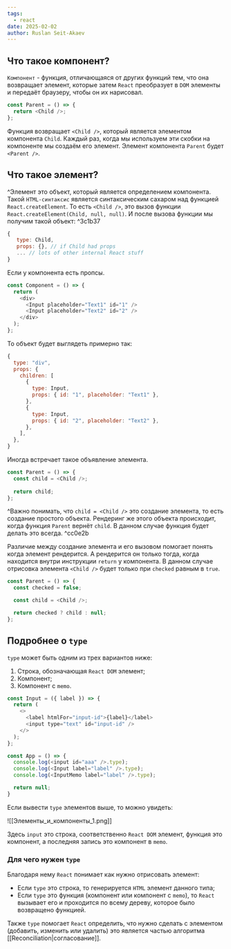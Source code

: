 ```yaml
---
tags:
  - react
date: 2025-02-02
author: Ruslan Seit-Akaev
---
```

## Что такое компонент?

`Компонент` - функция, отличающаяся от других функций тем, что она возвращает элемент, которые затем `React` преобразует в `DOM` элементы и передаёт браузеру, чтобы он их нарисовал.

```js
const Parent = () => {
  return <Child />;
};
```

Функция возвращает `<Child />`, который является элементом компонента `Child`. Каждый раз, когда мы используем эти скобки на компоненте мы создаём его элемент. Элемент компонента `Parent` будет `<Parent />`.

## Что такое элемент?

^Элемент это объект, который является определением компонента. Такой `HTML-синтаксис` является синтаксическим сахаром над функцией `React.createElement`. То есть `<Child />`, это вызов функции `React.createElement(Child, null, null)`. И после вызова функции мы получим такой объект: ^3c1b37

```js
{
   type: Child,
   props: {}, // if Child had props
   ... // lots of other internal React stuff
}
```

Если у компонента есть пропсы.

```js
const Component = () => {
  return (
    <div>
      <Input placeholder="Text1" id="1" />
      <Input placeholder="Text2" id="2" />
    </div>
  );
};

```

То объект будет выглядеть примерно так:

```js
{
  type: "div",
  props: {
    children: [
      {
        type: Input,
        props: { id: "1", placeholder: "Text1" },
      },
      {
        type: Input,
        props: { id: "2", placeholder: "Text2" },
      },
    ],
  },
}
```

Иногда встречает такое объявление элемента.

```js
const Parent = () => {
  const child = <Child />;
  
  return child;
};
```

^Важно понимать, что `child = <Child />` это создание элемента, то есть создание простого объекта. Рендеринг же этого объекта происходит, когда функция `Parent` вернёт `child`. В данном случае функция будет делать это всегда. ^cc0e2b

Различие между создание элемента и его вызовом помогает понять когда элемент рендерится. А рендерится он только тогда, когда находится внутри инструкции `return` у компонента. В данном случае отрисовка элемента `<Child />` будет только при `checked` равным в `true`.

```js
const Parent = () => {
  const checked = false;

  const child = <Child />;

  return checked ? child : null;
};
```

## Подробнее о `type`

`type` может быть одним из трех вариантов ниже:

1. Строка, обозначающая `React DOM` элемент;
2. Компонент;
3. Компонент с `memo`.

```js
const Input = ({ label }) => {
  return (
    <>
      <label htmlFor="input-id">{label}</label>
      <input type="text" id="input-id" />
    </>
  );
};

const App = () => {
  console.log(<input id="aaa" />.type);
  console.log(<Input label="label" />.type);
  console.log(<InputMemo label="label" />.type);

  return null;
}
```

Если вывести `type` элементов выше, то можно увидеть:

![[Элементы_и_компоненты_1.png]]

Здесь `input` это строка, соответственно `React DOM` элемент, функция это компонент, а последняя запись это компонент в `memo`.

### Для чего нужен `type`

Благодаря нему `React` понимает как нужно отрисовать элемент:

- Если `type` это строка, то генерируется `HTML` элемент данного типа;
- Если `type` это функция (компонент или компонент с `memo`), то `React` вызывает его и проходится по всему дереву, которое было возвращено функцией.

Также `type` помогает `React` определить, что нужно сделать с элементом (добавить, изменить или удалить) это является частью алгоритма [[Reconciliation|согласование]].